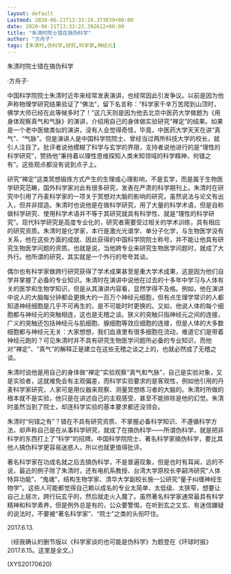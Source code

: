```yaml
---
layout: default
Lastmod: 2020-06-21T13:33:24.373839+00:00
date: 2020-06-21T13:33:22.392612+00:00
title: "朱清时院士错在搞伪科学"
author: "方舟子"
tags: [朱清时,伪科学,研究,科学家,神经元]
---
```


朱清时院士错在搞伪科学

·方舟子·

中国科学院院士朱清时近年来经常发表演讲，也经常因此引发争议。以前是因为他声称物理学研究结果验证了“佛法”，留下名言称：“科学家千辛万苦爬到山顶时，佛学大师已经在此等候多时了！”这几天则是因为他去北京中医药大学做题为《用身体观察真气和气脉》的演讲，介绍用自己的身体做实验研究“禅定”的结果。如果是一个老中医做类似的演讲，没有人会觉得奇怪，毕竟，中医药大学天天在讲“真气”、“气脉”。但是演讲人是中国科学院院士、曾经当过两所科技大学的校长，就引人注目了。批评者说他模糊了科学与玄学的界限，支持者说他进行的是“理性的科学研究”，赞扬他“秉持着以理性思维探知人类未知领域的科学精神，何错之有”。这些观点都没有说到点子上。

研究“禅定”这类冥想锻炼方式产生的生理或心理影响，不是玄学，而是属于生物医学研究范畴，国外科学家对此有很多研究，发表在严肃的科学期刊上。朱清时在研究中引用了丹麦科学家的一项关于冥想对大脑的影响的研究，虽然说法与论文有出入，但并非捏造。朱清时也说他是在做科学研究，用了大量的科学术语，但是自称做科学研究、使用科学术语并不等于其研究就具有科学性、就是“理性的科学研究”。现代科学研究是高度专业化的，研究者需要受过相关的学术训练，具有相应的研究资质。朱清时是化学家，本行是激光光谱学、单分子化学，与生物医学没有关系，他在这些方面的成就、因此获得的中国科学院院士称号，并不能让他具有研究生物医学问题的资质。也就是说，当他跨专业来研究生物医学问题时，就成了大外行。他所谓的研究，其实就是一个外行的夸夸其谈。

偶尔也有科学家做跨行研究获得了学术成果甚至是重大学术成果，这是因为他们自学并掌握了必备的专业知识。朱清时在演讲中说他在过去的十多年中学习与人体有关的医学和生物学知识，但是从其演讲内容看，显然学得不及格。例如，他在演讲中说人的大脑每分钟都会更换大约一百万个神经元细胞，但有点生理学常识的人都知道神经细胞是几乎不可再生的，是不可能时时更换的。又如，他说人体的每个细胞都与神经元的突触相连，这也是无稽之谈。狭义的突触只指神经元之间的连接，广义的突触还包括神经元与肌细胞、腺细胞等效应细胞的连接，但是人体的大多数细胞都与神经元无关：大家想想，我们血液里有很多细胞在流动，难道它们是带着神经元跑的？可见朱清时并不具有研究生物医学问题所必备的专业知识，而他对“禅定”、“真气”的解释正是建立在这些无稽之谈之上的，也就必然成了无稽之谈。

朱清时说他是用自己的身体做“禅定”实验观察“真气和气脉”，自己是实验对象，又是实验者，这就难免会有主观偏差，而科学实验要求的是客观性，例如他引用的丹麦科学家研究，人家可是用仪器来观察、测量冥想练习者的大脑的。朱清时所做的根本就不是实验，他只是在讲述自己的主观感受，甚至不能排除是他的幻觉。朱清时虽然当到了院士，却连科学实验的基本要求都还没领会。

朱清时“何错之有”？错在不具有研究资质、不掌握必备科学知识、不遵循科学方法，却声称自己是在从事科学研究，就成了在搞伪科学——所谓伪科学，就是把非科学的东西打上了“科学”的招牌。中国科学院院士、著名科学家搞伪科学，要比其他人搞伪科学更容易迷惑人，所以也就更值得批评。

著名科学家在功成名就之后去搞伪科学，不是普遍现象，但是也时有耳闻，远的不说，最近的例子除了朱清时，还有电机系教授、台湾大学原校长李嗣涔研究“人体特异功能”、“鬼魂”，结构生物学家、清华大学副校长施一公研究“量子纠缠神经生物学”。这些人可能都觉得自己赖以成名的专业太简单、太低级、太狭窄，想要让自己上层次，跨行玩玄乎的，然后就走火入魔了。虽然著名科学家通常最具有科学精神和科学素养，但是例外总是有的，公众要警惕，在听到玄之又玄、有迷信嫌疑的说法时，不要被“著名科学家”、“院士”之类的头衔吓住。

2017.6.13.

（经我确认的删节版以《科学家谈的也可能是伪科学》为题登在《环球时报》2017.6.15。这里是全文。）

(XYS20170620)

